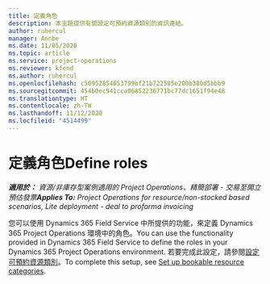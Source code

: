 ```yaml
---
title: 定義角色
description: 本主題提供有關設定可預約資源類別的資訊連結。
author: ruhercul
manager: Annbe
ms.date: 11/05/2020
ms.topic: article
ms.service: project-operations
ms.reviewer: kfend
ms.author: ruhercul
ms.openlocfilehash: c50952854653799bf21b722585e200b380d5bbb9
ms.sourcegitcommit: 454b0ec941cca06852236771bc77dc1651f94e48
ms.translationtype: HT
ms.contentlocale: zh-TW
ms.lasthandoff: 11/12/2020
ms.locfileid: "4514499"
---
```

# <a name="define-roles"></a><span data-ttu-id="079ae-103">定義角色</span><span class="sxs-lookup"><span data-stu-id="079ae-103">Define roles</span></span>

<span data-ttu-id="079ae-104">_**適用於：** 資源/非庫存型案例適用的 Project Operations、精簡部署 - 交易至開立預估發票_</span><span class="sxs-lookup"><span data-stu-id="079ae-104">_**Applies To:** Project Operations for resource/non-stocked based scenarios, Lite deployment - deal to proforma invoicing_</span></span>

<span data-ttu-id="079ae-105">您可以使用 Dynamics 365 Field Service 中所提供的功能，來定義 Dynamics 365 Project Operations 環境中的角色。</span><span class="sxs-lookup"><span data-stu-id="079ae-105">You can use the functionality provided in Dynamics 365 Field Service to define the roles in your Dynamics 365 Project Operations environment.</span></span> <span data-ttu-id="079ae-106">若要完成此設定，請參閱[設定可預約資源類別](https://docs.microsoft.com/dynamics365/field-service/set-up-bookable-resource-categories)。</span><span class="sxs-lookup"><span data-stu-id="079ae-106">To complete this setup, see [Set up bookable resource categories](https://docs.microsoft.com/dynamics365/field-service/set-up-bookable-resource-categories).</span></span>
